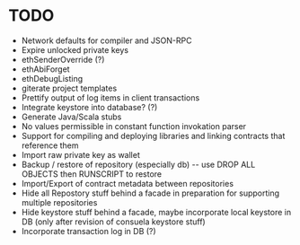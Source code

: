 # TODO

* Network defaults for compiler and JSON-RPC
* Expire unlocked private keys
* ethSenderOverride (?)
* ethAbiForget
* ethDebugListing
* giterate project templates
* Prettify output of log items in client transactions
* Integrate keystore into database? (?)
* Generate Java/Scala stubs
* No values permissible in constant function invokation parser
* Support for compiling and deploying libraries and linking contracts that reference them
* Import raw private key as wallet
* Backup / restore of repository (especially db)
   -- use DROP ALL OBJECTS then RUNSCRIPT to restore
* Import/Export of contract metadata between repositories
* Hide all Repostory stuff behind a facade in preparation for supporting multiple repositories
* Hide keystore stuff behind a facade, maybe incorporate local keystore in DB (only after revision of consuela keystore stuff)
* Incorporate transaction log in DB (?)
